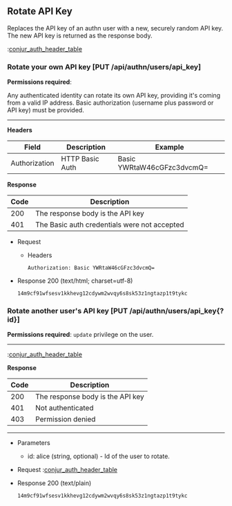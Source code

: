 ## Rotate API Key

Replaces the API key of an authn user with a new, securely random 
API key. The new API key is returned as the response body.

:[conjur_auth_header_table](partials/min_version_4.6.md)

### Rotate your own API key [PUT /api/authn/users/api_key]

**Permissions required**:

Any authenticated identity can rotate its own API key, providing it's coming from a valid IP address.
Basic authorization (username plus password or API key) must be provided.

---

**Headers**

|Field|Description|Example|
|----|------------|-------|
|Authorization|HTTP Basic Auth|Basic YWRtaW46cGFzc3dvcmQ=|

**Response**

|Code|Description|
|----|-----------|
|200|The response body is the API key|
|401|The Basic auth credentials were not accepted|

+ Request
    + Headers
    
        ```
        Authorization: Basic YWRtaW46cGFzc3dvcmQ=
        ```
        
+ Response 200 (text/html; charset=utf-8)

    ```
    14m9cf91wfsesv1kkhevg12cdywm2wvqy6s8sk53z1ngtazp1t9tykc
    ```

### Rotate another user's API key [PUT /api/authn/users/api_key{?id}]

**Permissions required**: `update` privilege on the user.

---

:[conjur_auth_header_table](partials/conjur_auth_header_table.md)

**Response**

|Code|Description|
|----|-----------|
|200|The response body is the API key|
|401|Not authenticated|
|403|Permission denied|

---

+ Parameters
    + id: alice (string, optional) - Id of the user to rotate.

+ Request
    :[conjur_auth_header_table](partials/conjur_auth_header_code.md)

+ Response 200 (text/plain)

    ```
    14m9cf91wfsesv1kkhevg12cdywm2wvqy6s8sk53z1ngtazp1t9tykc
    ```
